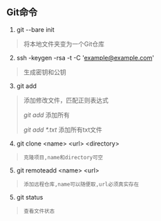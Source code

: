 ## Git命令
1.    git --bare init
>    
>    将本地文件夹变为一个Git仓库
>    

2.    ssh -keygen -rsa -t -C 'example@example.com'
>    
>    生成密钥和公钥
>    

3.    git add
>    
>    添加修改文件，匹配正则表达式
>     
>    *git add* 添加所有
>     
>    *git add \*.txt* 添加所有txt文件
>     

4.    git clone  \<name\> \<url\> \<directory\>
>    
>     克隆项目,name和directory可空
>    

5.    git remoteadd  \<name\>  \<url\>
>    
>     添加远程仓库,name可以随便取,url必须真实存在

5.    git status
>    
>     查看文件状态
